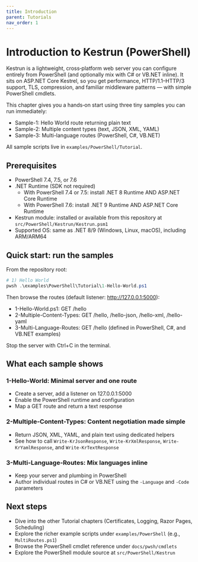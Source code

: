 ```yaml
---
title: Introduction
parent: Tutorials
nav_order: 1
---
```


# Introduction to Kestrun (PowerShell)

Kestrun is a lightweight, cross‑platform web server you can configure entirely from PowerShell
(and optionally mix with C# or VB.NET inline). It sits on ASP.NET Core Kestrel, so you get
performance, HTTP/1.1–HTTP/3 support, TLS, compression, and familiar middleware patterns — with
simple PowerShell cmdlets.

This chapter gives you a hands‑on start using three tiny samples you can run immediately:

- Sample-1: Hello World route returning plain text
- Sample-2: Multiple content types (text, JSON, XML, YAML)
- Sample-3: Multi-language routes (PowerShell, C#, VB.NET)

All sample scripts live in `examples/PowerShell/Tutorial`.

## Prerequisites

- PowerShell 7.4, 7.5, or 7.6
- .NET Runtime (SDK not required)
  - With PowerShell 7.4 or 7.5: install .NET 8 Runtime AND ASP.NET Core Runtime
  - With PowerShell 7.6: install .NET 9 Runtime AND ASP.NET Core Runtime
- Kestrun module: installed or available from this repository at `src/PowerShell/Kestrun/Kestrun.psm1`
- Supported OS: same as .NET 8/9 (Windows, Linux, macOS), including ARM/ARM64

## Quick start: run the samples

From the repository root:

```powershell
# 1) Hello World
pwsh .\examples\PowerShell\Tutorial\1-Hello-World.ps1
```

Then browse the routes (default listener: <http://127.0.0.1:5000>):

- 1-Hello-World.ps1: GET /hello
- 2-Multiple-Content-Types: GET /hello, /hello-json, /hello-xml, /hello-yaml
- 3-Multi-Language-Routes: GET /hello (defined in PowerShell, C#, and VB.NET examples)

Stop the server with Ctrl+C in the terminal.

## What each sample shows

### 1-Hello-World: Minimal server and one route

- Create a server, add a listener on 127.0.0.1:5000
- Enable the PowerShell runtime and configuration
- Map a GET route and return a text response

### 2-Multiple-Content-Types: Content negotiation made simple

- Return JSON, XML, YAML, and plain text using dedicated helpers
- See how to call `Write-KrJsonResponse`, `Write-KrXmlResponse`, `Write-KrYamlResponse`, and `Write-KrTextResponse`

### 3-Multi-Language-Routes: Mix languages inline

- Keep your server and plumbing in PowerShell
- Author individual routes in C# or VB.NET using the `-Language` and `-Code` parameters

## Next steps

- Dive into the other Tutorial chapters (Certificates, Logging, Razor Pages, Scheduling)
- Explore the richer example scripts under `examples/PowerShell` (e.g., `MultiRoutes.ps1`)
- Browse the PowerShell cmdlet reference under `docs/pwsh/cmdlets`
- Explore the PowerShell module source at `src/PowerShell/Kestrun`
